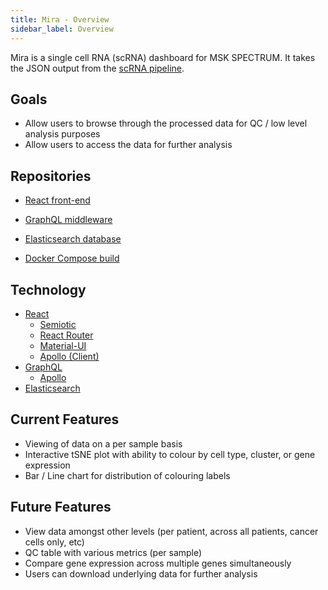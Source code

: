```yaml
---
title: Mira - Overview
sidebar_label: Overview
---
```


Mira is a single cell RNA (scRNA) dashboard for MSK SPECTRUM. It takes the JSON output from the [scRNA pipeline](https://github.com/shahcompbio/SCRNApipeline).

## Goals

- Allow users to browse through the processed data for QC / low level analysis purposes
- Allow users to access the data for further analysis

## Repositories

- [React front-end](https://github.com/shahcompbio/mira-react)
- [GraphQL middleware](https://github.com/shahcompbio/mira-graphql)
- [Elasticsearch database](https://github.com/shahcompbio/mira-db)

- [Docker Compose build](https://github.com/shahcompbio/mira-docker)

## Technology

- [React](https://reactjs.org)
  - [Semiotic](http://semiotic.nteract.io)
  - [React Router](https://reacttraining.com/react-router/)
  - [Material-UI](https://material-ui.com/)
  - [Apollo (Client)](https://www.apollographql.com/)
- [GraphQL](https://graphql.org/)
  - [Apollo](https://www.apollographql.com/)
- [Elasticsearch](https://www.elastic.co/products/elasticsearch)

## Current Features

- Viewing of data on a per sample basis
- Interactive tSNE plot with ability to colour by cell type, cluster, or gene expression
- Bar / Line chart for distribution of colouring labels

## Future Features

- View data amongst other levels (per patient, across all patients, cancer cells only, etc)
- QC table with various metrics (per sample)
- Compare gene expression across multiple genes simultaneously
- Users can download underlying data for further analysis
